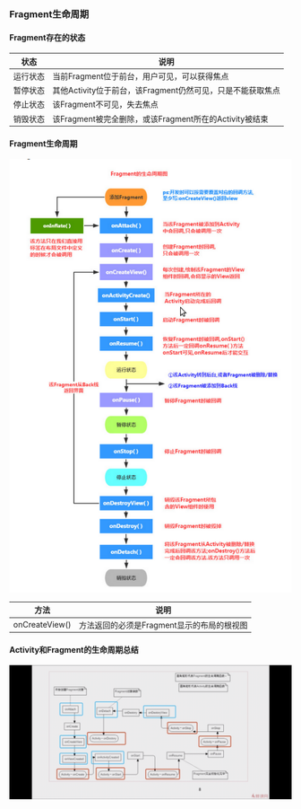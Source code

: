 ### Fragment生命周期
#### Fragment存在的状态

|状态|说明|
|-------|-------|
|运行状态|当前Fragment位于前台，用户可见，可以获得焦点|
|暂停状态|其他Activity位于前台，该Fragment仍然可见，只是不能获取焦点|
|停止状态|该Fragment不可见，失去焦点|
|销毁状态|该Fragment被完全删除，或该Fragment所在的Activity被结束|

#### Fragment生命周期
![image](https://github.com/ningbaoqi/Fragment/blob/master/gif/pic-3.jpg)

|方法|说明|
|------|------|
|onCreateView()|方法返回的必须是Fragment显示的布局的根视图|

#### Activity和Fragment的生命周期总结
![image](https://github.com/ningbaoqi/Fragment/blob/master/gif/pic-4.jpg)
